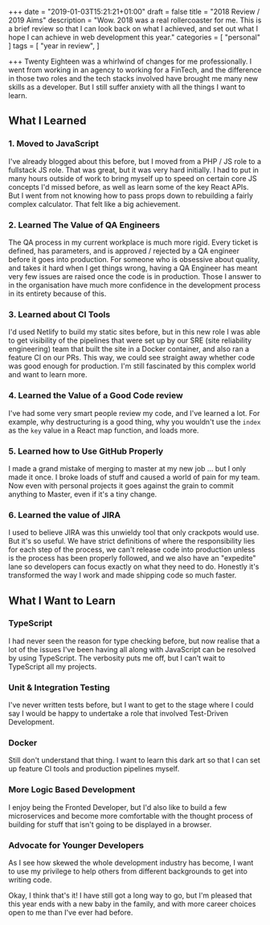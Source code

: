 +++
date = "2019-01-03T15:21:21+01:00"
draft = false
title = "2018 Review / 2019 Aims"
description = "Wow. 2018 was a real rollercoaster for me. This is a brief review so that I can look back on what I achieved, and set out what I hope I can achieve in web development this year."
categories = [
  "personal"
]
tags = [
    "year in review",
]

+++
Twenty Eighteen was a whirlwind of changes for me professionally. I went from working in an agency to working for a FinTech, and the difference in those two roles and the tech stacks involved have brought me many new skills as a developer. But I still suffer anxiety with all the things I want to learn.

## What I Learned

### 1. Moved to JavaScript

I've already blogged about this before, but I moved from a PHP / JS role to a fullstack JS role. That was great, but it was very hard initially. I had to put in many hours outside of work to bring myself up to speed on certain core JS concepts I'd missed before, as well as learn some of the key React APIs. But I went from not knowing how to pass props down to rebuilding a fairly complex calculator. That felt like a big achievement.

### 2. Learned The Value of QA Engineers

The QA process in my current workplace is much more rigid. Every ticket is defined, has parameters, and is approved / rejected by a QA engineer before it goes into production. For someone who is obsessive about quality, and takes it hard when I get things wrong, having a QA Engineer has meant very few issues are raised once the code is in production. Those I answer to in the organisation have much more confidence in the development process in its entirety because of this.

### 3. Learned about CI Tools

I'd used Netlify to build my static sites before, but in this new role I was able to get visibility of the pipelines that were set up by our SRE (site reliability engineering) team that built the site in a Docker container, and also ran a feature CI on our PRs. This way, we could see straight away whether code was good enough for production. I'm still fascinated by this complex world and want to learn more.

### 4. Learned the Value of a Good Code review

I've had some very smart people review my code, and I've learned a lot. For example, why destructuring is a good thing, why you wouldn't use the `index` as the `key` value in a React map function, and loads more.

### 5. Learned how to Use GitHub Properly

I made a grand mistake of merging to master at my new job ... but I only made it once. I broke loads of stuff and caused a world of pain for my team. Now even with personal projects it goes against the grain to commit anything to Master, even if it's a tiny change.

### 6. Learned the value of JIRA

I used to believe JIRA was this unwieldy tool that only crackpots would use. But it's so useful. We have strict definitions of where the responsibility lies for each step of the process, we can't release code into production unless is the process has been properly followed, and we also have an "expedite" lane so developers can focus exactly on what they need to do. Honestly it's transformed the way I work and made shipping code so much faster.

## What I Want to Learn

### TypeScript

I had never seen the reason for type checking before, but now realise that a lot of the issues I've been having all along with JavaScript can be resolved by using TypeScript. The verbosity puts me off, but I can't wait to TypeScript all my projects.

### Unit & Integration Testing

I've never written tests before, but I want to get to the stage where I could say I would be happy to undertake a role that involved Test-Driven Development.

### Docker

Still don't understand that thing. I want to learn this dark art so that I can set up feature CI tools and production pipelines myself.

### More Logic Based Development

I enjoy being the Fronted Developer, but I'd also like to build a few microservices and become more comfortable with the thought process of building for stuff that isn't going to be displayed in a browser.

### Advocate for Younger Developers

As I see how skewed the whole development industry has become, I want to use my privilege to help others from different backgrounds to get into writing code.

Okay, I think that's it! I have still got a long way to go, but I'm pleased that this year ends with a new baby in the family, and with more career choices open to me than I've ever had before.
